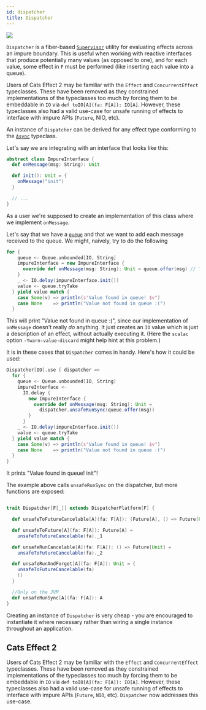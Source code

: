 ```yaml
---
id: dispatcher
title: Dispatcher
---
```


![](assets/dispatcher.jpeg)

`Dispatcher` is a fiber-based [`Supervisor`](./supervisor.md) utility for evaluating effects across an impure boundary. This is useful when working with reactive interfaces that produce potentially many values (as opposed to one), and for each value, some effect in `F` must be performed (like inserting each value into a queue).

Users of Cats Effect 2 may be familiar with the `Effect` and `ConcurrentEffect` typeclasses. These have been removed as they constrained implementations of the typeclasses too much by forcing them to be embeddable in `IO` via `def toIO[A](fa: F[A]): IO[A]`. However, these typeclasses also had a valid use-case for unsafe running of effects to interface with impure APIs (`Future`, NIO, etc).

An instance of `Dispatcher` can be derived for any effect type conforming to the [`Async`](../typeclasses/async.md) typeclass.

Let's say we are integrating with an interface that looks like this:

```scala
abstract class ImpureInterface {
  def onMessage(msg: String): Unit

  def init(): Unit = {
    onMessage("init")
  }

  // ...
}
```

As a user we're supposed to create an implementation of this class where we implement `onMessage`.

Let's say that we have a [`queue`](./queue.md) and that we want to add each message received to the queue. We might,
naively, try to do the following

```scala
for {
    queue <- Queue.unbounded[IO, String]
    impureInterface = new ImpureInterface {
      override def onMessage(msg: String): Unit = queue.offer(msg) // This returns an IO, so nothing really happens!
    }
    _ <- IO.delay(impureInterface.init())
    value <- queue.tryTake
  } yield value match {
    case Some(v) => println(s"Value found in queue! $v")
    case None    => println("Value not found in queue :(")
  }
```

This will print "Value not found in queue :(", since our implementation of `onMessage` 
doesn't really *do* anything. It just creates an `IO` value which is just a description of an effect,
without actually executing it. (Here the `scalac` option `-Ywarn-value-discard` might help hint at this problem.)

It is in these cases that `Dispatcher` comes in handy. Here's how it could be used:

```scala
Dispatcher[IO].use { dispatcher =>
  for {
    queue <- Queue.unbounded[IO, String]
    impureInterface <-
      IO.delay {
        new ImpureInterface {
          override def onMessage(msg: String): Unit =
            dispatcher.unsafeRunSync(queue.offer(msg))
        }
      }
    _ <- IO.delay(impureInterface.init())
    value <- queue.tryTake
  } yield value match {
    case Some(v) => println(s"Value found in queue! $v")
    case None    => println("Value not found in queue :(")
  }
}
```

It prints "Value found in queue! init"!

The example above calls `unsafeRunSync` on the dispatcher, but more functions are exposed:

```scala

trait Dispatcher[F[_]] extends DispatcherPlatform[F] {

  def unsafeToFutureCancelable[A](fa: F[A]): (Future[A], () => Future[Unit])

  def unsafeToFuture[A](fa: F[A]): Future[A] =
    unsafeToFutureCancelable(fa)._1

  def unsafeRunCancelable[A](fa: F[A]): () => Future[Unit] =
    unsafeToFutureCancelable(fa)._2

  def unsafeRunAndForget[A](fa: F[A]): Unit = {
    unsafeToFutureCancelable(fa)
    ()
  }

  //Only on the JVM
  def unsafeRunSync[A](fa: F[A]): A
}
```

Creating an instance of `Dispatcher` is very cheap - you are encouraged to instantiate it 
where necessary rather than wiring a single instance throughout an application.


## Cats Effect 2

Users of Cats Effect 2 may be familiar with the `Effect` and `ConcurrentEffect`
typeclasses. These have been removed as they constrained implementations of the
typeclasses too much by forcing them to be embeddable in `IO` via `def
toIO[A](fa: F[A]): IO[A]`. However, these typeclasses also had a valid use-case
for unsafe running of effects to interface with impure APIs (`Future`, `NIO`,
etc). `Dispatcher` now addresses this use-case.
